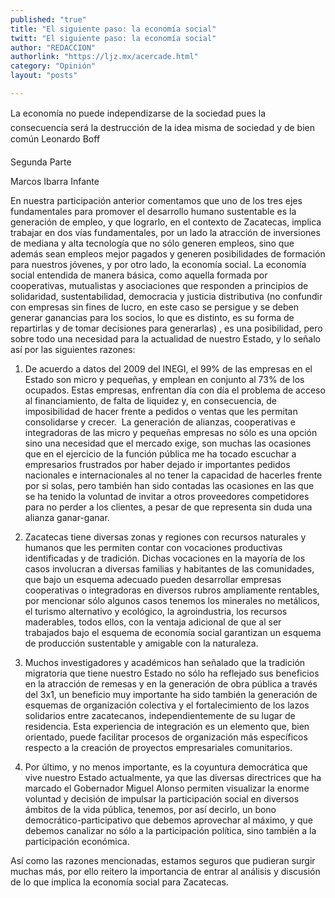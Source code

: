 ```yaml
---
published: "true"
title: "El siguiente paso: la economía social"
twitt: "El siguiente paso: la economía social"
author: "REDACCION"
authorlink: "https://ljz.mx/acercade.html"
category: "Opinión"
layout: "posts"

---
```



  La economía no puede independizarse de la sociedad pues la consecuencia será la destrucción de la idea misma de sociedad y de bien común Leonardo Boff



  Segunda Parte



  Marcos Ibarra Infante



  En nuestra participación anterior comentamos que uno de los tres ejes fundamentales para promover el desarrollo humano sustentable es la generación de empleo, y que lograrlo, en el contexto de Zacatecas, implica trabajar en dos vías fundamentales, por un lado la atracción de inversiones de mediana y alta tecnología que no sólo generen empleos, sino que además sean empleos mejor pagados y generen posibilidades de formación para nuestros jóvenes, y por otro lado, la economía social. La economía social entendida de manera básica, como aquella formada por cooperativas, mutualistas y asociaciones que responden a principios de solidaridad, sustentabilidad, democracia y justicia distributiva (no confundir con empresas sin fines de lucro, en este caso se persigue y se deben generar ganancias para los socios, lo que es distinto, es su forma de repartirlas y de tomar decisiones para generarlas) , es una posibilidad, pero  sobre todo una necesidad para la actualidad de nuestro Estado, y lo señalo así por las siguientes razones:



  1. De acuerdo a datos del 2009 del INEGI, el 99% de las empresas en el Estado son micro y pequeñas, y emplean en conjunto al 73% de los ocupados. Estas empresas, enfrentan día con día el problema de acceso al financiamiento, de falta de liquidez y, en consecuencia, de imposibilidad de hacer frente a pedidos o ventas que les permitan consolidarse y crecer.  La generación de alianzas, cooperativas e integradoras de las micro y pequeñas empresas no sólo es una opción sino una necesidad que el mercado exige, son muchas las ocasiones que en el ejercicio de la función pública me ha tocado escuchar a empresarios frustrados por haber dejado ir importantes pedidos nacionales e internacionales al no tener la capacidad de hacerles frente por si solas, pero también han sido contadas las ocasiones en las que se ha tenido la voluntad de invitar a otros proveedores competidores para no perder a los clientes, a pesar de que representa sin duda una alianza ganar-ganar.



  2. Zacatecas tiene diversas zonas y regiones con recursos naturales y humanos que les permiten contar con vocaciones productivas identificadas y de tradición. Dichas vocaciones en la mayoría de los casos involucran a diversas familias y habitantes de las comunidades, que bajo un esquema adecuado pueden desarrollar empresas cooperativas o integradoras en diversos rubros ampliamente rentables, por mencionar sólo algunos casos tenemos los minerales no metálicos, el turismo alternativo y ecológico, la agroindustria, los recursos maderables, todos ellos, con la ventaja adicional de que al ser trabajados bajo el esquema de economía social garantizan un esquema de producción sustentable y amigable con la naturaleza.



  3. Muchos investigadores y académicos han señalado que la tradición migratoria que tiene nuestro Estado no sólo ha reflejado sus beneficios en la atracción de remesas y en la generación de obra pública a través del 3x1, un beneficio muy importante ha sido también la generación de esquemas de organización colectiva y el fortalecimiento de los lazos solidarios entre zacatecanos, independientemente de su lugar de residencia. Esta experiencia de integración es un elemento que, bien orientado, puede facilitar procesos de organización más específicos respecto a la creación de proyectos empresariales comunitarios.



  4. Por último, y no menos importante, es la coyuntura democrática que vive nuestro Estado actualmente, ya que las diversas directrices que ha marcado el Gobernador Miguel Alonso permiten visualizar la enorme voluntad y decisión de impulsar la participación social en diversos ámbitos de la vida pública, tenemos, por así decirlo, un bono democrático-participativo que debemos aprovechar al máximo, y que debemos canalizar no sólo a la participación política, sino también a la participación económica.



  Así como las razones mencionadas, estamos seguros que pudieran surgir muchas más, por ello reitero la importancia de entrar al análisis y discusión de lo que implica la economía social para Zacatecas.

